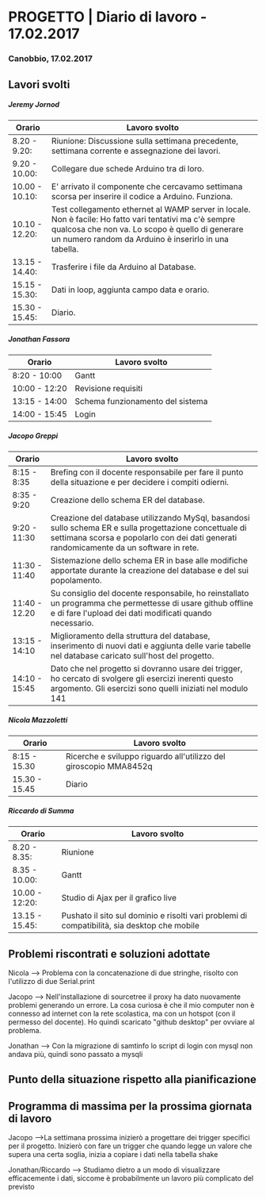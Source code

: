 

# PROGETTO | Diario di lavoro - 17.02.2017

### Canobbio, 17.02.2017

## Lavori svolti
##### Jeremy Jornod

|Orario        |Lavoro svolto                 |
|--------------|------------------------------|
|8.20 - 9.20: |Riunione: Discussione sulla settimana precedente, settimana corrente e assegnazione dei lavori.|
|9.20 - 10.00: |Collegare due schede Arduino tra di loro.|
|10.00 - 10.10: |E' arrivato il componente che cercavamo settimana scorsa per inserire il codice a Arduino. Funziona.|
|10.10 - 12.20: |Test collegamento ethernet al WAMP server in locale. Non è facile: Ho fatto vari tentativi ma c'è sempre qualcosa che non va. Lo scopo è quello di generare un numero random da Arduino è inserirlo in una tabella.|
|13.15 - 14.40: |Trasferire i file da Arduino al Database.|
|15.15 - 15.30: |Dati in loop, aggiunta campo data e orario.|
|15.30 - 15.45: |Diario.|
##### Jonathan Fassora
|Orario        |Lavoro svolto                 |
|--------------|------------------------------|
|8:20 - 10:00   |Gantt |
|10:00 - 12:20 | Revisione requisiti |
|13:15 - 14:00 |Schema funzionamento del sistema |
|14:00 - 15:45 | Login |

##### Jacopo Greppi
|Orario        |Lavoro svolto|
|--------------|------------------------------------------------------------------------------------------------------------------------------------------------------|
|8:15 - 8:35   |Brefing con il docente responsabile per fare il punto della situazione e per decidere i compiti odierni.|
|8:35 - 9:20   |Creazione dello schema ER del database.|
|9:20 - 11:30  |Creazione del database utilizzando MySql, basandosi sullo schema ER e sulla progettazione concettuale di settimana scorsa e popolarlo con dei dati generati randomicamente da un software in rete.|
|11:30 - 11:40 |Sistemazione dello schema ER in base alle modifiche apportate durante la creazione del database e del sui popolamento.|
|11:40 - 12.20 |Su consiglio del docente responsabile, ho reinstallato un programma che permettesse di usare github offline e di fare l'upload dei dati modificati quando necessario.|
|13:15 - 14:10 |Miglioramento della struttura del database, inserimento di nuovi dati e aggiunta delle varie tabelle nel database caricato sull'host del progetto.|
|14:10 - 15:45 |Dato che nel progetto si dovranno usare dei trigger, ho cercato di svolgere gli esercizi inerenti questo argomento. Gli esercizi sono quelli iniziati nel modulo 141|

##### Nicola Mazzoletti
|Orario        |Lavoro svolto                 |
|--------------|------------------------------|
|8:15 - 15.30 | Ricerche e sviluppo riguardo all'utilizzo del giroscopio MMA8452q
|15.30 - 15.45| Diario       

##### Riccardo di Summa
|Orario        |Lavoro svolto                 |
|--------------|------------------------------|
|8.20 - 8.35:|Riunione|
|8.35 - 10.00:|Gantt|
|10.00 - 12:20:|Studio di Ajax per il grafico live|
|13.15 - 15.45:|Pushato il sito sul dominio e risolti vari problemi di compatibilità, sia desktop che mobile|


##  Problemi riscontrati e soluzioni adottate
Nicola --> Problema con la concatenazione di due stringhe, risolto con l'utilizzo di due Serial.print

Jacopo --> Nell'installazione di sourcetree il proxy ha dato nuovamente problemi generando un errore. La cosa curiosa è che il mio computer non è connesso ad internet con la rete scolastica, ma con un hotspot (con il permesso del docente). Ho quindi scaricato "github desktop" per ovviare al problema. 

Jonathan --> Con la migrazione di samtinfo lo script di login con mysql non andava più, quindi sono passato a mysqli

##  Punto della situazione rispetto alla pianificazione


## Programma di massima per la prossima giornata di lavoro
Jacopo -->La settimana prossima inizierò a progettare dei trigger specifici per il progetto. Inizierò con fare un trigger che quando legge un valore che supera una certa soglia, inizia a copiare i dati nella tabella shake

Jonathan/Riccardo --> Studiamo dietro a un modo di visualizzare efficacemente i dati, siccome è probabilmente un lavoro più complicato del previsto

